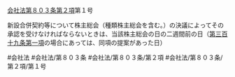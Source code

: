 [会社法第８０３条第２項](会社法＿＿＿＿第８０３条第２項)第１号

新設合併契約等について株主総会（種類株主総会を含む。）の決議によってその承認を受けなければならないときは、当該株主総会の日の二週間前の日（[第三百十九条第一項](会社法＿＿＿＿第３１９条第１項)の場合にあっては、同項の提案があった日）


#会社法
#会社法/第８０３条
#会社法/第８０３条/第２項
#会社法/第８０３条/第２項/第１号
